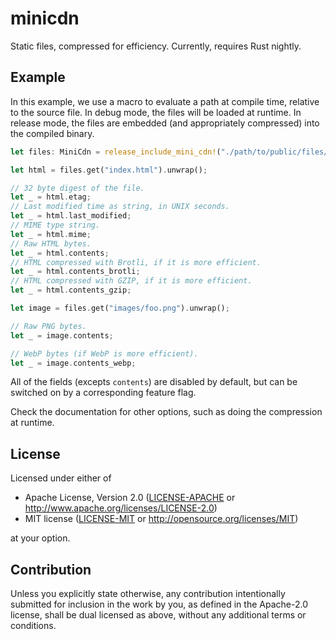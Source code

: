 # minicdn

Static files, compressed for efficiency. Currently, requires Rust nightly.

## Example

In this example, we use a macro to evaluate a path at compile time, relative to the source file.
In debug mode, the files will be loaded at runtime. In release mode, the files are embedded (and
appropriately compressed) into the compiled binary.

```rust
let files: MiniCdn = release_include_mini_cdn!("./path/to/public/files/");

let html = files.get("index.html").unwrap();

// 32 byte digest of the file.
let _ = html.etag;
// Last modified time as string, in UNIX seconds.
let _ = html.last_modified;
// MIME type string.
let _ = html.mime;
// Raw HTML bytes.
let _ = html.contents;
// HTML compressed with Brotli, if it is more efficient.
let _ = html.contents_brotli;
// HTML compressed with GZIP, if it is more efficient.
let _ = html.contents_gzip;

let image = files.get("images/foo.png").unwrap();

// Raw PNG bytes.
let _ = image.contents;

// WebP bytes (if WebP is more efficient).
let _ = image.contents_webp;
```

All of the fields (excepts `contents`) are disabled by default, but can be switched on by a corresponding feature flag.

Check the documentation for other options, such as doing the compression at runtime.

## License

Licensed under either of

* Apache License, Version 2.0
  ([LICENSE-APACHE](LICENSE-APACHE) or http://www.apache.org/licenses/LICENSE-2.0)
* MIT license
  ([LICENSE-MIT](LICENSE-MIT) or http://opensource.org/licenses/MIT)

at your option.

## Contribution

Unless you explicitly state otherwise, any contribution intentionally submitted
for inclusion in the work by you, as defined in the Apache-2.0 license, shall be
dual licensed as above, without any additional terms or conditions.